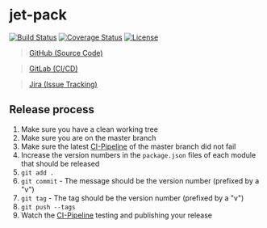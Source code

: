 # jet-pack

[![Build Status](https://gitlab.com/bmaximilian/jet-pack/badges/master/pipeline.svg)](https://travis-ci.org/bmaximilian/bmax-utils)
[![Coverage Status](https://gitlab.com/bmaximilian/jet-pack/badges/master/coverage.svg)](https://gitlab.com/bmaximilian/jet-pack/pipelines)
[![License](https://img.shields.io/github/license/bmaximilian/jet-pack.svg)](https://opensource.org/licenses/MIT)

> [GitHub (Source Code)](https://github.com/bmaximilian/jet-pack)

> [GitLab (CI/CD)](https://gitlab.com/bmaximilian/jet-pack)

> [Jira (Issue Tracking)](https://maximilianbeck.atlassian.net/browse/JP)

## Release process
1. Make sure you have a clean working tree
1. Make sure you are on the master branch
1. Make sure the latest [CI-Pipeline](https://gitlab.com/bmaximilian/jet-pack/pipelines) of the master branch did not fail
1. Increase the version numbers in the `package.json` files of each module that should be released
1. `git add .`
1. `git commit` - The message should be the version number (prefixed by a "v")
1. `git tag` - The tag should be the version number (prefixed by a "v")
1. `git push --tags`
1. Watch the [CI-Pipeline](https://gitlab.com/bmaximilian/jet-pack/pipelines) testing and publishing your release
